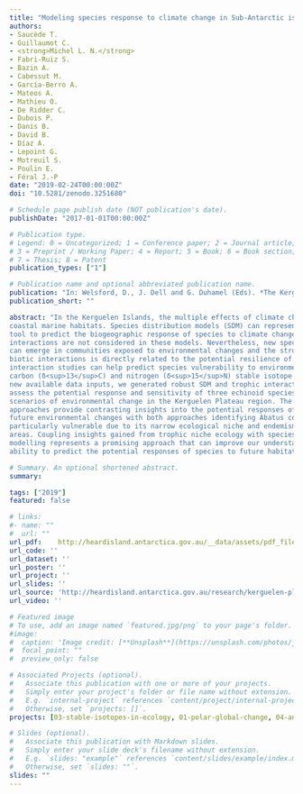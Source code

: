 ```yaml
---
title: "Modeling species response to climate change in Sub-Antarctic islands: Echinoids as a case study for the Kerguelen Plateau"
authors:
- Saucède T. 
- Guillaumot C. 
- <strong>Michel L. N.</strong>
- Fabri-Ruiz S. 
- Bazin A. 
- Cabessut M. 
- García-Berro A. 
- Mateos A. 
- Mathieu O. 
- De Ridder C. 
- Dubois P. 
- Danis B. 
- David B. 
- Díaz A. 
- Lepoint G. 
- Motreuil S. 
- Poulin E.
- Féral J.-P
date: "2019-02-24T00:00:00Z"
doi: "10.5281/zenodo.3251680"

# Schedule page publish date (NOT publication's date).
publishDate: "2017-01-01T00:00:00Z"

# Publication type.
# Legend: 0 = Uncategorized; 1 = Conference paper; 2 = Journal article;
# 3 = Preprint / Working Paper; 4 = Report; 5 = Book; 6 = Book section;
# 7 = Thesis; 8 = Patent
publication_types: ["1"]

# Publication name and optional abbreviated publication name.
publication: "In: Welsford, D., J. Dell and G. Duhamel (Eds). *The Kerguelen Plateau: marine ecosystem and fisheries. Proceedings of the Second Symposium*: 95-116"
publication_short: ""

abstract: "In the Kerguelen Islands, the multiple effects of climate change are expected to impact
coastal marine habitats. Species distribution models (SDM) can represent a convenient
tool to predict the biogeographic response of species to climate change but biotic
interactions are not considered in these models. Nevertheless, new species interactions
can emerge in communities exposed to environmental changes and the structure of
biotic interactions is directly related to the potential resilience of ecosystems. Trophic
interaction studies can help predict species vulnerability to environmental changes using
carbon (δ<sup>13</sup>C) and nitrogen (δ<sup>15</sup>N) stable isotope ratios to generate trophic models. Using
new available data inputs, we generated robust SDM and trophic interaction models to
assess the potential response and sensitivity of three echinoid species to future worst-case
scenarios of environmental change in the Kerguelen Plateau region. The two modelling
approaches provide contrasting insights into the potential responses of each species to
future environmental changes with both approaches identifying Abatus cordatus to be
particularly vulnerable due to its narrow ecological niche and endemism to near-shore
areas. Coupling insights gained from trophic niche ecology with species distribution
modelling represents a promising approach that can improve our understanding and
ability to predict the potential responses of species to future habitat changes."

# Summary. An optional shortened abstract.
summary: 

tags: ["2019"]
featured: false

# links:
#- name: ""
#  url: ""
url_pdf:	http://heardisland.antarctica.gov.au/__data/assets/pdf_file/0007/229138/16-Saucede-FullMS.pdf
url_code: ''
url_dataset: ''
url_poster: ''
url_project: ''
url_slides: ''
url_source: 'http://heardisland.antarctica.gov.au/research/kerguelen-plateau-symposium/the-kerguelen-plateau-marine-ecosystems-and-fisheries'
url_video: ''

# Featured image
# To use, add an image named `featured.jpg/png` to your page's folder. 
#image:
#  caption: 'Image credit: [**Unsplash**](https://unsplash.com/photos/jdD8gXaTZsc)'
#  focal_point: ""
#  preview_only: false

# Associated Projects (optional).
#   Associate this publication with one or more of your projects.
#   Simply enter your project's folder or file name without extension.
#   E.g. `internal-project` references `content/project/internal-project/index.md`.
#   Otherwise, set `projects: []`.
projects: [03-stable-isotopes-in-ecology, 01-polar-global-change, 04-anthropogenic-impacts]

# Slides (optional).
#   Associate this publication with Markdown slides.
#   Simply enter your slide deck's filename without extension.
#   E.g. `slides: "example"` references `content/slides/example/index.md`.
#   Otherwise, set `slides: ""`.
slides: ""
---
```

